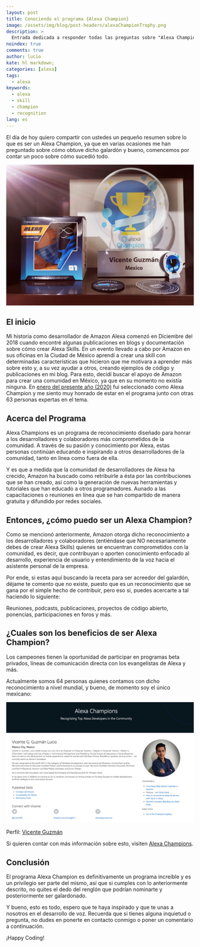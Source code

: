 ```yaml
---
layout: post
title: Conociendo el programa {Alexa Champion}
image: /assets/img/blog/post-headers/alexaChampionTrophy.png
description: >
  Entrada dedicada a responder todas las preguntas sobre "Alexa Champion"
noindex: true
comments: true
author: lucio
kate: hl markdown;
categories: [alexa]
tags:
  - alexa
keywords:
  - alexa
  - skill
  - champion
  - recognition
lang: es
---
```


El día de hoy quiero compartir con ustedes un pequeño resumen sobre lo que es ser un Alexa Champion, ya que en varias ocasiones me han preguntado sobre cómo obtuve dicho galardón y bueno, comencemos por contar un poco sobre cómo sucedió todo.

![image](/assets/img/blog/tutorials/alexa-champion/trophy.jpeg)

## El inicio
Mi historia como desarrollador de Amazon Alexa comenzó en Diciembre del 2018 cuando encontré algunas publicaciones en blogs y documentación sobre cómo crear Alexa Skills. En un evento llevado a cabo por Amazon en sus oficinas en la Ciudad de México aprendí a crear una skill con determinadas características que hicieron que me motivara a aprender más sobre esto y, a su vez ayudar a otros, creando ejemplos de código y publicaciones en mi blog. Para esto, decidí buscar el apoyo de Amazon para crear una comunidad en México, ya que en su momento no existía ninguna. En [enero del presente año (2020)](https://developer.amazon.com/en-US/blogs/alexa/alexa-skills-kit/2020/01/welcome-the-newest-alexa-champions-of-2020) fui seleccionado como Alexa Champion y me siento muy honrado de estar en el programa junto con otras 63 personas expertas en el tema.

## Acerca del Programa
Alexa Champions es un programa de reconocimiento diseñado para honrar a los desarrolladores y colaboradores más comprometidos de la comunidad. A través de su pasión y conocimiento por Alexa, estas personas continúan educando e inspirando a otros desarrolladores de la comunidad, tanto en línea como fuera de ella.

Y es que a medida que la comunidad de desarrolladores de Alexa ha crecido, Amazon ha buscado como retribuirle a ésta por las contribuciones que se han creado, así como la generación de nuevas herramientas y tutoriales que han educado a otros programadores. Aunado a las capacitaciones o reuniones en línea que se han compartido de manera gratuita y difundido por redes sociales.

## Entonces, ¿cómo puedo ser un Alexa Champion?
Como se mencionó anteriormente, Amazon otorga dicho reconocimiento a los desarrolladores y colaboradores (entiéndase que NO necesariamente debes de crear Alexa Skills) quienes se encuentran comprometidos con la comunidad, es decir, que contribuyan o aporten conocimiento enfocado al desarrollo, experiencia de usuario y entendimiento de la voz hacia el asistente personal de la empresa.

Por ende, si estas aquí buscando la receta para ser acreedor del galardón, déjame te comento que no existe, puesto que es un reconocimiento que se gana por el simple hecho de contribuir, pero eso sí, puedes acercarte a tal haciendo lo siguiente:

Reuniones, podcasts, publicaciones, proyectos de código abierto, ponencias, participaciones en foros y más.

## ¿Cuales son los beneficios de ser Alexa Champion?
Los campeones tienen la oportunidad de participar en programas beta privados, líneas de comunicación directa con los evangelistas de Alexa y más.

Actualmente somos 64 personas quienes contamos con dicho reconocimiento a nivel mundial, y bueno, de momento soy el único mexicano:

![image](/assets/img/blog/tutorials/alexa-champion/profileVGGL.png)

Perfil: [Vicente Guzmán](https://developer.amazon.com/en-US/alexa/champions/vicente-lucio)

Si quieren contar con más información sobre esto, visiten [Alexa Champions](https://developer.amazon.com/en-US/alexa/champions).

## Conclusión
El programa Alexa Champion es definitivamente un programa increíble y es un privilegio ser parte del mismo, así que si cumples con lo anteriormente descrito, no quites el dedo del renglón que podrían nominarte y posteriormente ser galardonado.

Y bueno, esto es todo, espero que te haya inspirado y que te unas a nosotros en el desarrollo de voz. Recuerda que si tienes alguna inquietud o pregunta, no dudes en ponerte en contacto conmigo o poner un comentario a continuación.

¡Happy Coding!
